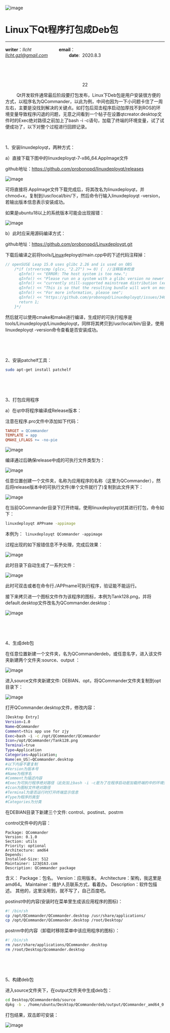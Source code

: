 ![image](https://raw.githubusercontent.com/lIchtg/lichtg.github.io/master/images/6.jpeg)

# __Linux下Qt程序打包成Deb包__

------

__writer__：*lIcht*  &nbsp;&nbsp;&nbsp;&nbsp;&nbsp;&nbsp;&nbsp;&nbsp;&nbsp;&nbsp;&nbsp;&nbsp;&nbsp;&nbsp;&nbsp;&nbsp;&nbsp;&nbsp;&nbsp;&nbsp; __email__：*lIcht.gzl@gmail.com*&nbsp;&nbsp;&nbsp;&nbsp;&nbsp;&nbsp;&nbsp;&nbsp;&nbsp;&nbsp;&nbsp;&nbsp;&nbsp;&nbsp;&nbsp;&nbsp;&nbsp;__date__:&nbsp;&nbsp;2020.8.3

&nbsp;

&nbsp;

<center>22</center>

&nbsp;&nbsp;&nbsp;&nbsp;&nbsp;&nbsp;&nbsp;&nbsp;&nbsp;Qt开发软件通常最后阶段要打包发布，Linux下Deb包是用户安装很方便的方式，以程序名为QCommander，以此为例，中间也因为一下小问题卡住了一周左右，主要是没找到解决的关键点。如打包后双击程序启动加厚找不到ROS的环境变量导致程序闪退的问题，无意之间看到一个帖子在设置qtcreator.desktop文件时的Exec绝对路径之前加上了bash -i -c语句，加载了终端的环境变量，试了试便成功了，以下对整个过程进行回顾记录。



&nbsp;

1、安装linuxdeployqt，两种方式：

a）直接下载下图中的linuxdeployqt-7-x86_64.AppImage文件

github地址：https://github.com/probonopd/linuxdeployqt/releases

![image](https://raw.githubusercontent.com/lIchtg/lichtg.github.io/master/images/images19/1.png)

可将直接将.AppImage文件下载完成后，将其改名为linuxdeployqt，并chmod+x，复制到/usr/local/bin/下，然后命令行输入linuxdeployqt -version，若输出版本信息表示安装成功。

如果是ubuntu18以上的系统版本可能会出现报错：

![image](https://raw.githubusercontent.com/lIchtg/lichtg.github.io/master/images/images19/2.png)

b）此时应采用源码编译方式：

github地址：https://github.com/probonopd/Linuxdeployqt.git

下载后编译之前将tools/[Linux](https://www.qedev.com/linux/)deployqt/main.cpp中的下述代码注释掉：

```c++
// openSUSE Leap 15.0 uses glibc 2.26 and is used on OBS
    /*if (strverscmp (glcv, "2.27") >= 0) {  //注释版本检查
      qInfo() << "ERROR: The host system is too new.";
      qInfo() << "Please run on a system with a glibc version no newer than what comes with the oldest";
      qInfo() << "currently still-supported mainstream distribution (xenial), which is glibc 2.23.";
      qInfo() << "This is so that the resulting bundle will work on most still-supported Linux distributions.";
      qInfo() << "For more information, please see";
      qInfo() << "https://github.com/probonopd/Linuxdeployqt/issues/340";
      return 1;
    }*/
```

然后就可以使用cmake和make进行编译，生成好的可执行程序是tools/Linuxdeployqt/Linuxdeployqt，同样将其拷贝到/usr/local/bin/目录，使用linuxdeployqt -version命令查看是否安装成功。

&nbsp;

&nbsp;

2、安装patchelf工具：

```bash
sudo apt-get install patchelf
```

&nbsp;

&nbsp;

3、打包应用程序

a）在qt中将程序编译成Release版本：

注意在程序.pro文件中添加如下代码：

```makefile
TARGET = QCommander
TEMPLATE = app
QMAKE_LFLAGS += -no-pie

```

![image](https://raw.githubusercontent.com/lIchtg/lichtg.github.io/master/images/images19/3.png)



编译通过后确保release中成的可执行文件类型为：

![image](https://raw.githubusercontent.com/lIchtg/lichtg.github.io/master/images/images19/4.png)

任意位置创建一个文件夹，名称为应用程序的名称（这里为QCommander），然后将release版本中的可执行文件(单个文件就行了)复制到此文件夹下：

![image](https://raw.githubusercontent.com/lIchtg/lichtg.github.io/master/images/images19/5.png)

在当前QCommander目录下打开终端，使用linuxdeployqt对其进行打包，命令如下：

```sh
linuxdeployqt APPname -appimage
```

本例为：``` linuxdeployqt QCommander -appimage```

过程出现的如下报错信息不予处理，完成后效果：

![image](https://raw.githubusercontent.com/lIchtg/lichtg.github.io/master/images/images19/6.png)

此时目录下自动生成了一系列文件：

![image](https://raw.githubusercontent.com/lIchtg/lichtg.github.io/master/images/images19/7.png)

此时可双击或者在命令行./APPname可执行程序，验证能不能运行。



接下来拷贝进一个图标文件作为该程序的图标，本例为Tank128.png，并将default.desktop文件改名为QCommander.desktop：

![image](https://raw.githubusercontent.com/lIchtg/lichtg.github.io/master/images/images19/8.png)

&nbsp;

&nbsp;

4、生成deb包

在任意位置新建一个文件夹，名为QCommanderdeb，或任意名字，进入该文件夹新建两个文件夹:source、output ：

![image](https://raw.githubusercontent.com/lIchtg/lichtg.github.io/master/images/images19/9.png)

进入source文件夹新建文件: DEBIAN、opt，将QCommander文件夹复制到opt目录下：

![image](https://raw.githubusercontent.com/lIchtg/lichtg.github.io/master/images/images19/10.png)

打开QCommander.desktop文件，修改内容：

```bash
[Desktop Entry]
Version=1.0
Name=QCommander
Comment=this app use for zjy
Exec=bash -i -c /opt/QCommander/QCommander
Icon=/opt/QCommander/Tank128.png
Terminal=true
Type=Application
Categories=Application;
Name[en_US]=QCommander.desktop
#以下内容不要复制
#Version为版本号
#Name为程序名
#Comment为描述内容
#Exec为可执行程序绝对路径（此处加上bash -i -c是为了在程序启动是加载终端的中的环境变量，可选择不加）。
#Icon为图标文件绝对路径
#Terminal为是否运行时打开终端显示信息
#Type为程序的类型
#Categories为分类

```

在DEBIAN目录下新建三个文件: control、postinst、postrm

control文件中的内容：

```
Package: QCommander
Version: 0.1.0
Section: utils
Priority: optional
Architecture: amd64
Depends:
Installed-Size: 512
Maintainer: 123@163.com
Description: QCommander package
```

含义：
Package：包名。
Version：应用版本。
Architecture：架构，我这里是amd64。
Maintainer：维护人员联系方式，看着办。
Description：软件包描述。
其他的，这里没用到，就不写了，自己百度吧。



postinst中的内容(安装时在菜单里生成该应用程序的图标)：

```sh
#! /bin/sh
cp /opt/QCommander/QCommander.desktop /usr/share/applications/
cp /opt/QCommander/QCommander.desktop /root/Desktop/
```

postrm中的内容（卸载时移除菜单中该应用程序的图标）：

```bash
#! /bin/sh
rm /usr/share/applications/QCommander.desktop
rm /root/Desktop/Qcommander.desktop
```

&nbsp;

&nbsp;

5、构建deb包

进入source文件夹下，在output文件夹中生成deb包：

```bash
cd Desktop/QCommanderdeb/source
dpkg -b . /home/ubuntu/Desktop/QCommanderdeb/output/QCommander_amd64_0.1.0.deb
```

打包结果，双击即可安装：

![image](https://raw.githubusercontent.com/lIchtg/lichtg.github.io/master/images/images19/11.png)

